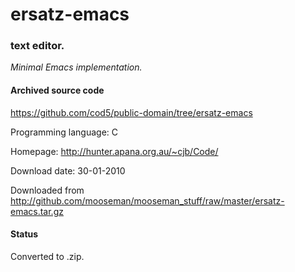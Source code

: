 # ersatz-emacs #

### text editor. ###

*Minimal Emacs implementation.*

#### Archived source code ####
https://github.com/cod5/public-domain/tree/ersatz-emacs

Programming language: C

Homepage: http://hunter.apana.org.au/~cjb/Code/

Download date: 30-01-2010

Downloaded from http://github.com/mooseman/mooseman_stuff/raw/master/ersatz-emacs.tar.gz

#### Status ####
Converted to .zip.

